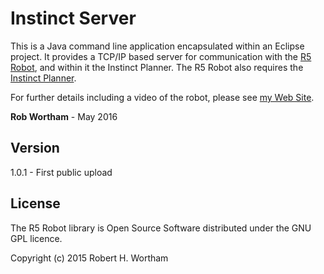 # Instinct Server

This is a Java command line application encapsulated within an Eclipse project.
It provides a TCP/IP based server for communication with the [R5 Robot], and within it the Instinct Planner.
The R5 Robot also requires the [Instinct Planner].

For further details including a video of the robot, please see [my Web Site].

**Rob Wortham** - May 2016

Version
------
1.0.1 - First public upload


License
----
The R5 Robot library is Open Source Software distributed under the GNU GPL licence.

Copyright (c) 2015 Robert H. Wortham

   [Instinct Planner]: <http://www.robwortham.com/instinct-planner/>
   [R5 Robot]: <http://www.robwortham.com/r5-robot/>
   [my web site]: <http://www.robwortham.com>
